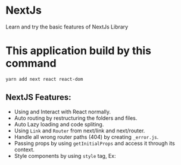 # NextJs

Learn and try the basic features of NextJs Library


# This application build by this command
 `yarn add next react react-dom`


## NextJS Features:

- Using and Interact with React normally. 
- Auto routing by restructuring the folders and files.
- Auto Lazy loading and code spliting.
- Using `Link` and `Router` from next/link and next/router.
- Handle all wrong router paths (404) by creating `_error.js`.
- Passing props by using `getInitialProps` and access it through its context.
- Style components by using `style` tag, 
Ex:
  <style jsx>{`
      div {
            border: 1px solid #eee;
            box-shadow: 0 2p 3px #ccc;
            padding: 20px;
            text-align: center;
          }
    `}
  </style>
